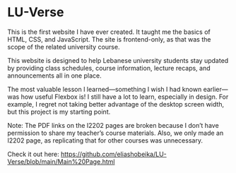 # LU-Verse

This is the first website I have ever created. It taught me the basics of HTML, CSS, and JavaScript.
The site is frontend-only, as that was the scope of the related university course.

This website is designed to help Lebanese university students stay updated by providing class schedules, course information, lecture recaps, and announcements all in one place.

The most valuable lesson I learned—something I wish I had known earlier—was how useful Flexbox is!
I still have a lot to learn, especially in design. For example, I regret not taking better advantage of the desktop screen width, but this project is my starting point.

Note: The PDF links on the I2202 pages are broken because I don’t have permission to share my teacher’s course materials.
Also, we only made an I2202 page, as replicating that for other courses was unnecessary.

Check it out here: https://github.com/eliashobeika/LU-Verse/blob/main/Main%20Page.html
